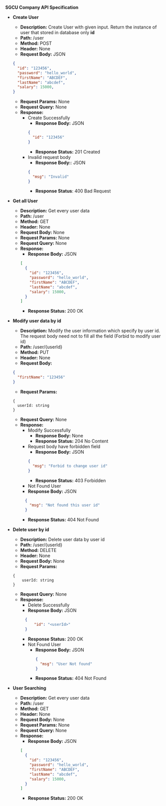 **SGCU Company API Specification**

- **Create User**
  - **Description:** Create User with given input. Return the instance of user that stored in database only **id**
  - **Path:** /user
  - **Method:** POST
  - **Header:** None
  - **Request Body:** JSON
  ```json
  {
    "id": "123456",
    "password": "hello_world",
    "firstName": "ABCDEF",
    "lastName": "abcdef",
    "salary": 15000,
  }
  ```
  - **Request Params:** None
  - **Request Query:** None
  - **Response:**
    - Create Successfully
      - **Response Body:** JSON
      ```json
      {
        "id": "123456"
      }
      ```
      - **Response Status:** 201 Created
    - Invalid request body
      - **Response Body:**: JSON
      ```json
      {
        "msg": "Invalid"
      }
      ```
      - **Response Status**: 400 Bad Request

- **Get all User**
  - **Description:** Get every user data
  - **Path:** /user
  - **Method:** GET
  - **Header:** None
  - **Request Body:** None
  - **Request Params:** None
  - **Request Query:** None
  - **Response:**
    - **Response Body:** JSON
    ```json
    [
      {
        "id": "123456",
        "password": "hello_world",
        "firstName": "ABCDEF",
        "lastName": "abcdef",
        "salary": 15000,
      }
    ]
    ```
    - **Response Status:** 200 OK

- **Modify user data by id**
  - **Description:** Modify the user information which specify by user id. The request body need not to fill all the field (Forbid to modify user id)
  - **Path:** /user/{userId}
  - **Method:** PUT
  - **Header:** None
  - **Request Body:** 
  ```json
  {
    "firstName": "123456"
  }
  ```
  - **Request Params:** 
  ```
  {
    userId: string
  }
  ```
  - **Request Query:** None
  - **Response:**
    - Modify Successfully
      - **Response Body:** None
      - **Response Status:** 204 No Content
    - Request body have forbidden field
      - **Response Body:** JSON
      ```json
      {
        "msg": "Forbid to change user id"
      }
      ```
      - **Response Status:** 403 Forbidden
    - Not Found User
    - **Response Body:** JSON
    ```json
      {
        "msg": "Not found this user id"
      }
    ```
      - **Response Status:** 404 Not Found

- **Delete user by id**
  - **Description:** Delete user data by user id
  - **Path:** /user/{userId}
  - **Method:** DELETE
  - **Header:** None
  - **Request Body:** None
  - **Request Params:** 
  ```
  {
      userId: string
  }
  ```
  - **Request Query:** None
  - **Response:**
    - Delete Successfully
    - **Response Body:** JSON
    ```json
      {
          "id": "<userId>"
      }
    ```
    - **Response Status:** 200 OK
    - Not Found User
      - **Response Body:** JSON
        ```json
        {
          "msg": "User Not found"
        }
        ```
      - **Response Status:** 404 Not Found

- **User Searching**
  - **Description:** Get every user data
  - **Path:** /user
  - **Method:** GET
  - **Header:** None
  - **Request Body:** None
  - **Request Params:** None
  - **Request Query:** None
  - **Response:**
    - **Response Body:** JSON
    ```json
    [
      {
        "id": "123456",
        "password": "hello_world",
        "firstName": "ABCDEF",
        "lastName": "abcdef",
        "salary": 15000,
      }
    ]
    ```
    - **Response Status:** 200 OK


